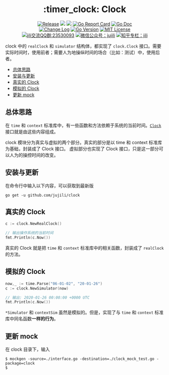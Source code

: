 <!-- markdownlint-disable MD041 -->
<h1 align="center">:timer_clock: Clock</h1>
<p align="center">
<!--  -->
<a href="https://github.com/jujili/clock/releases"> <img src="https://img.shields.io/github/v/tag/jujili/clock?include_prereleases&sort=semver" alt="Release" title="Release"></a>
<!--  -->
<a href="https://www.travis-ci.org/jujili/clock"><img src="https://www.travis-ci.org/jujili/clock.svg?branch=master"/></a>
<!--  -->
<a href="https://codecov.io/gh/jujili/clock"><img src="https://codecov.io/gh/jujili/clock/branch/master/graph/badge.svg"/></a>
<!--  -->
<a href="https://goreportcard.com/report/github.com/jujili/clock"><img src="https://goreportcard.com/badge/github.com/jujili/clock" alt="Go Report Card" title="Go Report Card"/></a>
<!--  -->
<a href="http://godoc.org/github.com/jujili/clock"><img src="https://img.shields.io/badge/godoc-clock-blue.svg" alt="Go Doc" title="Go Doc"/></a>
<!--  -->
<br/>
<!--  -->
<a href="https://github.com/jujili/clock/blob/master/CHANGELOG.md"><img src="https://img.shields.io/badge/Change-Log-blueviolet.svg" alt="Change Log" title="Change Log"/></a>
<!--  -->
<a href="https://golang.google.cn"><img src="https://img.shields.io/github/go-mod/go-version/jujili/clock" alt="Go Version" title="Go Version"/></a>
<!--  -->
<a href="https://github.com/jujili/clock/blob/master/LICENSE"><img src="https://img.shields.io/badge/License-MIT-blue.svg" alt="MIT License" title="MIT License"/></a>
<!--  -->
<br/>
<!--  -->
<a target="_blank" href="//shang.qq.com/wpa/qunwpa?idkey=7f61280435c41608fb8cb96cf8af7d31ef0007c44b223c9e3596ce84dec329bc"><img border="0" src="https://img.shields.io/badge/QQ%20群-23%2053%2000%2093-blue.svg" alt="jili交流QQ群:23530093" title="jili交流QQ群:23530093"></a>
<!--  -->
<a href="https://mp.weixin.qq.com/s?__biz=MzA4MDU4NDI5Mw==&mid=2455230332&idx=1&sn=8086c43e259b0012596ed63d6ecd7d10&chksm=88017c76bf76f5604f2f3280ffd96029b5ccaf99db48d18066d3e3bc9bc8a2e1a05de1a3225f&mpshare=1&scene=1&srcid=&sharer_sharetime=1578553397373&sharer_shareid=5ce52651949258759d82d1bf31b455b5#rd"><img src="https://img.shields.io/badge/微信公众号-jujili-success.svg" alt="微信公众号：jujili" title="微信公众号：jujili"/></a>
<!--  -->
<a href="https://zhuanlan.zhihu.com/jujili"><img src="https://img.shields.io/badge/知乎专栏-jili-blue.svg" alt="知乎专栏：jili" title="知乎专栏：jili"/></a>
<!--  -->
</p>

clock 中的 `realClock` 和 `simulator` 结构体，都实现了 `clock.Clock` 接口。需要实际时间时，使用前者；需要人为地操纵时间的场合（比如：测试）中，使用后者。

- [总体思路](#%e6%80%bb%e4%bd%93%e6%80%9d%e8%b7%af)
- [安装与更新](#%e5%ae%89%e8%a3%85%e4%b8%8e%e6%9b%b4%e6%96%b0)
- [真实的 Clock](#%e7%9c%9f%e5%ae%9e%e7%9a%84-clock)
- [模拟的 Clock](#%e6%a8%a1%e6%8b%9f%e7%9a%84-clock)
- [更新 mock](#%e6%9b%b4%e6%96%b0-mock)

## 总体思路

在 `time` 和 `context` 标准库中，有一些函数和方法依赖于系统的当前时间。[`Clock`](https://github.com/jujili/clock/blob/master/interface.go#L13) 接口就是由这些内容组成。

clock 模块分为真实与虚拟的两个部分。真实的部分是以 time 和 context 标准库为基础，封装成了 Clock 接口。
虚拟部分也实现了 Clock 接口，只是这一部分可以人为的操控时间的改变。

## 安装与更新

在命令行中输入以下内容，可以获取到最新版

```shell
go get -u github.com/jujili/clock
```

## 真实的 Clock

```go
c := clock.NewRealClock()

// 输出操作系统的当前时间
fmt.Println(c.Now())
```

真实的 Clock 就是把 `time` 和 `context` 标准库中的相关函数，封装成了 `realClock` 的方法。

## 模拟的 Clock

```go
now,_ := time.Parse("06-01-02", "20-01-26")
c := clock.NewSimulator(now)

// 输出: 2020-01-26 00:00:00 +0000 UTC
fmt.Println(c.Now())
```

`*Simulator` 和 `contextSim` 虽然是模拟的。但是，实现了与 `time` 和 `context` 标准库中同名函数**一样的行为**。

## 更新 mock

在 clock 目录下，输入

```shell
$ mockgen -source=./interface.go -destination=./clock_mock_test.go -package=clock
$
```

